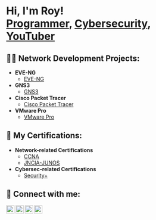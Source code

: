 <h1>Hi, I'm Roy! <br/><a href="https://github.com/rrynz0n">Programmer</a>, <a href="https://www.linkedin.com/in/rrynzon/">Cybersecurity</a>, <a href="https://www.youtube.com/@rrynzon">YouTuber</a></h1>

<h2>👨‍💻 Network Development Projects:</h2>

- <b>EVE-NG</b>
  - [EVE-NG](https://github.com/rrynz0n)
- <b>GNS3</b>
  - [GNS3](https://github.com/rrynz0n)
- <b>Cisco Packet Tracer</b>
  - [Cisco Packet Tracer](https://github.com/rrynz0n)
- <b>VMware Pro</b>
  - [VMware Pro](https://github.com/rrynz0n)

<h2>📜 My Certifications:</h2>

- <b>Network-related Certifications</b>
  - [CCNA](https://www.credly.com/badges/76c496cc-8d19-49ac-a702-d4fbd8ebfc9b)
  - [JNCIA-JUNOS](https://www.credly.com/badges/63c1c7a0-c3a7-4ee2-8528-36f385c18038)
- <b>Cybersec-related Certifications</b>
  - [Security+](https://www.credly.com/earner/earned/badge/9a80773e-4115-4f2d-a262-502dd865f0fe)
<h2> 🤳 Connect with me:</h2>

[<img align="left" alt="rrynzon | YouTube" width="22px" src="https://cdn.jsdelivr.net/npm/simple-icons@v3/icons/youtube.svg" />][youtube]
[<img align="left" alt="rrynzon | Twitter" width="22px" src="https://cdn.jsdelivr.net/npm/simple-icons@v3/icons/twitter.svg" />][twitter]
[<img align="left" alt="rrynzon | LinkedIn" width="22px" src="https://cdn.jsdelivr.net/npm/simple-icons@v3/icons/linkedin.svg" />][linkedin]
[<img align="left" alt="rrynzon | Instagram" width="22px" src="https://cdn.jsdelivr.net/npm/simple-icons@v3/icons/instagram.svg" />][instagram]

[twitter]: https://twitter.com/rrynzon
[youtube]: https://www.youtube.com/c/rrynzon
[instagram]: https://www.instagram.com/rrynzon/
[linkedin]: https://linkedin.com/in/rrynzon
